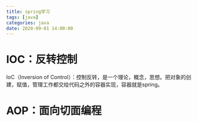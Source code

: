 ```yaml
---
title: spring学习
tags: [java]
categories: java
date: 2020-09-01 14:00:00
---
```


# IOC：反转控制

IoC（Inversion of Control）：控制反转，是一个理论，概念，思想。把对象的创建，赋值，管理工作都交给代码之外的容器实现，容器就是spring。

# AOP：面向切面编程